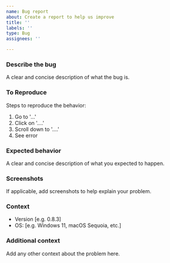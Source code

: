 ```yaml
---
name: Bug report
about: Create a report to help us improve
title: ''
labels: ''
type: Bug
assignees: ''

---
```


### Describe the bug
A clear and concise description of what the bug is.

### To Reproduce
Steps to reproduce the behavior:
1. Go to '...'
2. Click on '....'
3. Scroll down to '....'
4. See error

### Expected behavior
A clear and concise description of what you expected to happen.

### Screenshots
If applicable, add screenshots to help explain your problem.

### Context
- Version [e.g. 0.8.3]
- OS: [e.g. Windows 11, macOS Sequoia, etc.]

### Additional context
Add any other context about the problem here.
